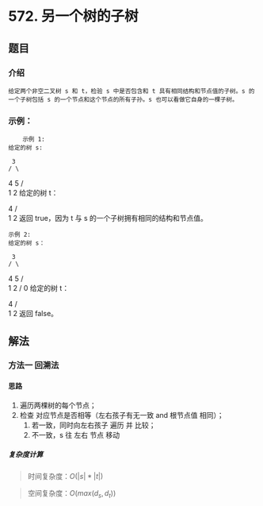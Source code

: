 # 572. 另一个树的子树

## 题目
### 介绍 

    给定两个非空二叉树 s 和 t，检验 s 中是否包含和 t 具有相同结构和节点值的子树。s 的一个子树包括 s 的一个节点和这个节点的所有子孙。s 也可以看做它自身的一棵子树。

### 示例：

        示例 1:
    给定的树 s:

     3
    / \
   4   5
  / \
 1   2
    给定的树 t：

   4 
  / \
 1   2
    返回 true，因为 t 与 s 的一个子树拥有相同的结构和节点值。

    示例 2:
    给定的树 s：

     3
    / \
   4   5
  / \
 1   2
    /
   0
    给定的树 t：

   4
  / \
 1   2
    返回 false。

## 解法

### 方法一 回溯法

#### 思路

1. 遍历两棵树的每个节点；
2. 检查 对应节点是否相等（左右孩子有无一致 and 根节点值 相同）；
   1. 若一致，同时向左右孩子 遍历 并 比较；
   2. 不一致，s 往 左右 节点 移动

##### 复杂度计算

> 时间复杂度：$O(|s|*|t|)$

> 空间复杂度：$O(max(d_s,d_t))$